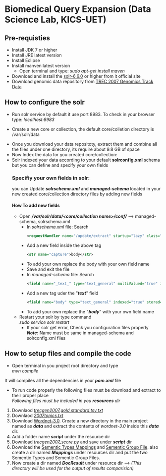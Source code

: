 # Biomedical Query Expansion (Data Science Lab, KICS-UET)

## Pre-requisties ###

* Install JDK 7 or higher
* Install JRE latest version
* Install Eclipse
* Install manven latest version
	* Open terminal and type: _sudo apt-get install maven_
* Download and install the [solr-6.6.0](http://lucene.apache.org/solr/downloads.html) or higher from it official site
* Download genomic data repository from [TREC 2007 Genomics Track Data](http://skynet.ohsu.edu/trec-gen/2007data.html)

## How to configure the solr
* Run solr service by default it use port 8983. To check in your browser type: _localhost:8983_
+ Create a new core or collection, the default core/colletion directory is 
	/var/solr/data
* Once you download your data repositoty, extract them and combine all the files under one directory, its require about 9.8 GB of space
* Now Index the data for you created core/collection:
* Solr indexed your data according to your default **solrconfig.xml** schema but you can define and specify your own fields
	### Specifiy your own fields in solr:
    you can Update **_solrschema.xml_** and **_managed-schema_** located in your new created core/collection directory files by adding new fields 
	#### How To add new fields
    * Open **_/var/solr/data/<core/collection name>/conf/_** --> managed-schema, solrschema.xml
    	* In _solrschema.xml_ file: Search
    		```xml
            <requestHandler name="/update/extract" startup="lazy" class="solr.extraction.ExtractingRequestHandler"/>
		* Add a new field inside the above tag
			```xml
    		<str name="capture">body</str>
        * To add your own replace the body with your own field name
        * Save and exit the file
        * In _managed-schema_ file: Search <br>
        	```xml
        	<field name="_text_" type="text_general" multiValued="true" indexed="true" stored="false" />
        * Add a new tag uder the "**_text_**" field
        	```xml
            <field name="body" type="text_general" indexed="true" stored="true"/>
		* To add your own replace the "**_body_**" with your own field name 
	* Restart your solr by type command <br>
		_sudo service solr restart_
        * If your solr get error, Check you configuration files properly<br>
**_Note_:** Name must be same in managed-schema and solrconfig.xml files


## How to setup files and compile the code 
* Open terminal in you project root directory and type<br>
	_mvn compile_
    
It will compiles all the dependencies in your **_pom.xml_** file

* To run code properly the following files must be download and extract to their proper place<br>
_Following files must be included in you **resources** dir_
1. Downlaod [_trecgen2007.gold.standard.tsv.txt_](http://skynet.ohsu.edu/trec-gen/data/2007/trecgen2007.gold.standard.tsv.txt)
2. Downlaod [_2007topics.txt_](http://skynet.ohsu.edu/trec-gen/data/2007/2007topics.txt)
3. Download [Wordnet-3.0](https://wordnet.princeton.edu/wordnet/download/current-version/#nix).
   Create a new directory in the main project named as **_data_** and extract the contants of _wordnet-3.0_ inside this **_data_** dir.
4. Add a folder name **_script_** under the resource dir
5. Download [_trecgen2007_score.py_](http://skynet.ohsu.edu/trec-gen/data/2007/trecgen2007_score.py) and save under **_script_** dir
6. Download the [Sementic Types Mappings](https://metamap.nlm.nih.gov/Docs/SemanticTypes_2013AA.txt) and [Sementic Group File](https://metamap.nlm.nih.gov/Docs/SemGroups_2013.txt).
also create a dir named  **_Mappings_** under resources dir and put the two Sementic Types and Sementic Group Files.
7. Now create a dir named **_DocResult_** under resource dir  --> _(This directory will be used for the output of results comparision)_
